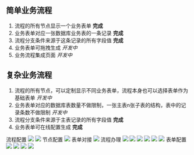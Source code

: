 ## 简单业务流程

1. 流程的所有节点显示一个业务表单  **完成**
2. 业务表单对应一张数据库业务表的一条记录 **完成**
3. 流程分支条件来源于这条记录的所有字段值 **完成**
4. 业务表单可拖拽生成 *开发中*
5. 业务流程集成页面 *开发中*

## 复杂业务流程

1. 流程的所有节点，可以定制显示不同业务表单，流程本身也可以选择表单作为基础表单 *开发中*
2. 业务表单对应的数据库表数量不做限制，一张主表n张子表的结构，表中的记录条数不做限制 *开发中*
3. 流程分支条件来源于主表记录的所有字段值 **完成**
4. 业务表单可在线配置生成 **完成**

流程配置
![](jeecg-boot/img/img.png)
![](jeecg-boot/img/img_3.png)
节点配置
![](jeecg-boot/img/img_5.png)
表单对接
![](jeecg-boot/img/img_2.png)
流程办理
![](jeecg-boot/img/img_8.png)
![](jeecg-boot/img/img_7.png)
![](jeecg-boot/img/img_9.png)
![](jeecg-boot/img/img_10.png)
![](jeecg-boot/img/img_11.png)
![](jeecg-boot/img/img_1.png)
表单配置
![](jeecg-boot/img/img_4.png)
![](jeecg-boot/img/img_6.png)
![](jeecg-boot/img/img_12.png)
![](jeecg-boot/img/img_13.png)

